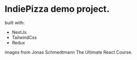 # IndiePizza demo project.

built with:

- NextJs
- TailwindCss
- Redux

images from Jonas Schmedtmann The Ultimate React Course.
